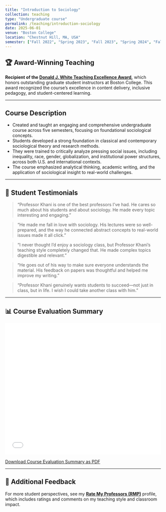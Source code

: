 ```yaml
---
title: "Introduction to Sociology"
collection: teaching
type: "Undergraduate course"
permalink: /teaching/introduction-sociology
date: 2025-06-01
venue: "Boston College"
location: "Chestnut Hill, MA, USA"
semester: ["Fall 2022", "Spring 2023", "Fall 2023", "Spring 2024", "Fall 2024"]
---
```


## 🏆 Award-Winning Teaching

**Recipient of the [Donald J. White Teaching Excellence Award]([https://www.bc.edu/bc-web/schools/mcas/sites/sociology/undergraduate/teaching-awards.html](https://www.bc.edu/bc-web/academics/sites/center-for-teaching-excellence/programs-events/graduate-student-programs/graduate-student-teaching-recognition-ceremony.html)),** which honors outstanding graduate student instructors at Boston College. This award recognized the course’s excellence in content delivery, inclusive pedagogy, and student-centered learning.

---

## Course Description

- Created and taught an engaging and comprehensive undergraduate course across five semesters, focusing on foundational sociological concepts.
- Students developed a strong foundation in classical and contemporary sociological theory and research methods.
- They were trained to critically analyze pressing social issues, including inequality, race, gender, globalization, and institutional power structures, across both U.S. and international contexts.
- The course emphasized analytical thinking, academic writing, and the application of sociological insight to real-world challenges.

---

## 📣 Student Testimonials

> “Professor Khani is one of the best professors I’ve had. He cares so much about his students and about sociology. He made every topic interesting and engaging.”

> “He made me fall in love with sociology. His lectures were so well-prepared, and the way he connected abstract concepts to real-world issues made it all click.”

> “I never thought I’d enjoy a sociology class, but Professor Khani’s teaching style completely changed that. He made complex topics digestible and relevant.”

> “He goes out of his way to make sure everyone understands the material. His feedback on papers was thoughtful and helped me improve my writing.”

> “Professor Khani genuinely wants students to succeed—not just in class, but in life. I wish I could take another class with him.”

---

## 📊 Course Evaluation Summary

<iframe src="/files/Intro%20Sociology%20Dashboard.pdf" width="100%" height="425px" frameborder="0.5">
  <p>Your browser does not support PDFs. 
  <a href="/files/Intro%20Sociology%20Dashboard.pdf">Download the PDF</a>.</p>
</iframe>

[Download Course Evaluation Summary as PDF](/files/Intro%20Sociology%20Dashboard.pdf)

---

## 🌟 Additional Feedback

For more student perspectives, see my **[Rate My Professors (RMP)](https://www.ratemyprofessors.com/professor/2845713)** profile, which includes ratings and comments on my teaching style and classroom impact.
